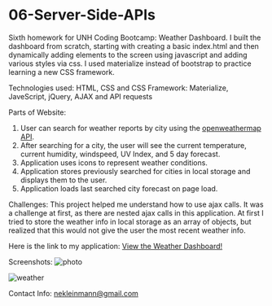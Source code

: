 # 06-Server-Side-APIs

Sixth homework for UNH Coding Bootcamp: Weather Dashboard.  I built the dashboard from scratch, starting with creating a basic index.html and then dynamically adding elements to the screen using javascript and adding various styles via css.  I used materialize instead of bootstrap to practice learning a new CSS framework.

Technologies used: HTML, CSS and CSS Framework: Materialize, JaveScript, jQuery, AJAX and API requests  

Parts of Website: 

1. User can search for weather reports by city using the [openweathermap API](https://openweathermap.org/api).
2. After searching for a city, the user will see the current temperature, current humidity, windspeed, UV Index, and 5 day forecast.
3. Application uses icons to represent weather conditions.
4. Application stores previously searched for cities in local storage and displays them to the user.
5. Application loads last searched city forecast on page load.

Challenges: This project helped me understand how to use ajax calls.  It was a challenge at first, as there are nested ajax calls in this application.  At first I tried to store the weather info in local storage as an array of objects, but realized that this would not give the user the most recent weather info.  

Here is the link to my application: [View the Weather Dashboard!](https://nkleinmann.github.io/06-Server-Side-APIs-NK/)

Screenshots: 
![photo](https://user-images.githubusercontent.com/65608809/89738290-5b71ba80-da45-11ea-8854-e984d9bfda99.jpg)

![weather](https://user-images.githubusercontent.com/65608809/90319656-0bdd3400-df08-11ea-9dbd-568947ba51ae.jpg)

Contact Info: nekleinmann@gmail.com